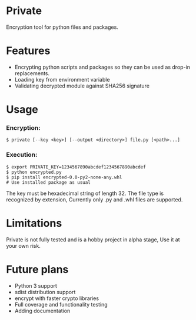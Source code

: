 
# Private

Encryption tool for python files and packages.

# Features

* Encrypting python scripts and packages so they can be used as drop-in replacements.
* Loading key from environment variable
* Validating decrypted module against SHA256 signature

# Usage

### Encryption:

    $ private [--key <key>] [--output <directory>] file.py [<path>...]

### Execution:

    $ export PRIVATE_KEY=1234567890abcdef1234567890abcdef
    $ python encrypted.py
    $ pip install encrypted-0.0-py2-none-any.whl
    # Use installed package as usual

The key must be hexadecimal string of length 32.
The file type is recognized by extension, Currently only .py and .whl files are supported.

# Limitations

Private is not fully tested and is a hobby project in alpha stage, Use it at your own risk.

# Future plans

* Python 3 support
* sdist distribution support
* encrypt with faster crypto libraries
* Full coverage and functionality testing
* Adding documentation


